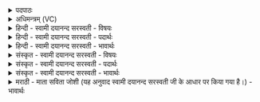 <details><summary>पदपाठः</summary>

बृह॑स्पते। वाज॑म्। ज॒य॒। बृह॒स्पत॑ये। वाच॑म्। व॒द॒त॒। बृह॒स्पति॑म्। वाज॑म्। जा॒प॒य॒त॒। इन्द्र॑। वाज॑म्। ज॒य॒। इन्द्रा॑य। वाच॑म्। व॒द॒त॒। इन्द्र॑म्। वाज॑म्। जा॒प॒य॒त॒। ११।
</details>

<details><summary>अधिमन्त्रम् (VC)</summary>

- इन्द्राबृहस्पती देवते
- बृहस्पतिर्ऋषिः
- जगती
- निषादः
</details>

<details><summary>हिन्दी - स्वामी दयानन्द सरस्वती - विषयः</summary>

अब उपदेश करने और सुननेवालों का विषय अगले मन्त्र में कहा है ॥
</details>

<details><summary>हिन्दी - स्वामी दयानन्द सरस्वती - पदार्थः</summary>

पदार्थान्वयभाषाः -  हे (बृहस्पते) सम्पूर्ण विद्याओं का प्रचार और उपदेश करनेहारे राजपुरुष ! आप (वाजम्) विज्ञान वा सङ्ग्राम को (जय) जीतो। हे विद्वानो ! तुम लोग इस (बृहस्पतये) राजपुरुष के लिये (वाचम्) वेदोक्त सुशिक्षा से प्रसिद्ध वाणी को (वदत) पढ़ाओ और उपदेश करो इस (बृहस्पतिम्) राजा वा सर्वोत्तम अध्यापक को (वाजम्) विद्याबोध व युद्ध को (जापयत) बढ़ाओ और जिताओ। हे (इन्द्र) विद्या के ऐश्वर्य्य का प्रकाश वा शत्रुओं को विदीर्ण करनेहारे राजपुरुष ! आप (वाजम्) परम ऐश्वर्य्य वा शत्रुओं के विजयरूपी युद्ध को (जय) जीतो। हे युद्धविद्या में कुशल विद्वानो ! तुम लोग इस (इन्द्राय) परम ऐश्वर्य्य को प्राप्त करनेवाले राजपुरुष के लिये (वाजम्) राजधर्म का प्रचार करनेहारी वाणी को (वदत) कहो, इस (इन्द्रम्) राजपुरुष को (वाजम्) सङ्ग्राम को (जापयत) जिताओ ॥११॥
</details>

<details><summary>हिन्दी - स्वामी दयानन्द सरस्वती - भावार्थः</summary>

भावार्थभाषाः -  इस मन्त्र में श्लेषालङ्कार है। राजा को ऐसा प्रयत्न करना चाहिये कि जिस से वेदविद्या का प्रचार और शत्रुओं का विजय सुगम हो और उपदेशक तथा योद्धा लोग ऐसा प्रयत्न करें कि जिस राज्य में वेदादिशास्त्र पढ़ने-पढ़ाने की प्रवृत्ति और अपना राजा विजयरूपी आभूषणों से सुशोभित होवे कि जिससे अधर्म का नाश और धर्म की वृद्धि अच्छे प्रकार से स्थिर होवे ॥११॥
</details>

<details><summary>संस्कृत - स्वामी दयानन्द सरस्वती - विषयः</summary>

अथोपदेष्टृविधिमाह ॥
</details>

<details><summary>संस्कृत - स्वामी दयानन्द सरस्वती - पदार्थः</summary>

पदार्थान्वयभाषाः -  हे बृहस्पते सर्वविद्याध्यापकोपदेशक वा ! त्वं वाजं जय। हे विद्वांसः ! यूयमस्मै बृहस्पतये वाचं वदतेमं बृहस्पतिं वाजं जापयत। हे इन्द्र ! त्वं वाजं जय। हे युद्धविद्याकुशला विद्वांसः ! यूयमस्मा इन्द्राय वाचं वदतेममिन्द्रं वाजं जापयत ॥११॥
</details>

<details><summary>संस्कृत - स्वामी दयानन्द सरस्वती - भावार्थः</summary>

भावार्थभाषाः -  अत्र श्लेषालङ्कारः। राजा तथा प्रयतेत यथा वेदविद्याप्रचारः शत्रुविजयश्च सुगमः स्यात्। उपदेशका योद्धारश्चेत्थं प्रयतेरन्, यतो राज्ये वेदादिशास्त्राध्ययनाऽध्यापनप्रवृत्तिः स्वराजा विजयाऽलङ्कृतो भवेद्, येन धर्मवृद्धिरधर्महानिश्च सुतिष्ठेत् ॥११॥
</details>

<details><summary>मराठी - माता सविता जोशी (यह अनुवाद स्वामी दयानन्द सरस्वती जी के आधार पर किया गया है।) - भावार्थः</summary>

भावार्थभाषाः -  या मंत्रात श्लेषालंकार आहे. राजाने वेदविद्येचा प्रसार होईल व शत्रूंवर सहज विजय प्राप्त करता येईल असा प्रयत्न करावा. उपदेशक व योद्धे वगैरेंनी असा प्रयत्न करावा की राज्यामध्ये वेदादी शास्त्रांचे अध्ययन व अध्यापन याबाबत रुची निर्माण व्हावी. राजा हा विजयरूपी आभूषणांनी सुशोभित असावा. ज्यामुळे अधर्माचा नाश व धर्माची वृद्धी व्हावी.
</details>